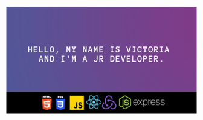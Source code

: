 ![Ups, parece que hubo un problema. Por favolr, volve a intentarlo](https://github.com/viccoronado/viccoronado/blob/main/Header.png)
